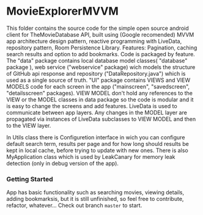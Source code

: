 # MovieExplorerMVVM

This folder contains the source code for the simple open source android client for TheMovieDatabase API, built using (Google recomended) MVVM app architecture design pattern, reactive programming with LiveData, repository pattern, Room Persistence Library.
Features: Pagination, caching search results and option to add bookmarks.
Code is packaged by feature. The "data" package contains local database model classes( "database" package ), web service ("webservice" package) wich models the structure of GitHub api response and repository ("DataRepository.java") which is used as a single source of truth.
"UI" package contains VIEWS and VIEW MODELS code for each screen in the app ("mainscreen", "savedscreen", "detailsscreen" packages). VIEW MODEL don't hold any references to the VIEW  or the MODEL classes in data package so the code is modular and it is easy to change the screens and add features.
LiveData is used to communicate between app layers. Any changes in the MODEL layer are propagated via instances of LiveData subclasses to VIEW MODEL and then to the VIEW layer.

In Utils class there is Configuretion interface in wich you can configure default search term, results per page and for how long should results be kept in local cache, before trying to update with new ones.
There is also MyApplication class which is used by LeakCanary for memory leak detection (only in debug version of the app).

### Getting Started
App has basic functionality such as searching movies, viewing details, adding bookmarksis, but it is still unfinished, so feel free to contribute, refactor, whatever...
Check out branch `master` to start.
